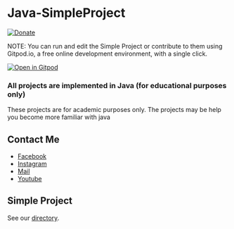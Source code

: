 # Java-SimpleProject
[![Donate](https://img.shields.io/badge/Donate-PayPal-green.svg)](https://www.paypal.me/conganhhcmus/1)


NOTE: You can run and edit the Simple Project or contribute to them using Gitpod.io, a free online development environment, with a single click.

[![Open in Gitpod](https://gitpod.io/button/open-in-gitpod.svg)](https://gitpod.io/#https://github.com/conganhhcmus/Java-ConsoleProgram/)


### All projects are implemented in Java (for educational purposes only)
These projects are for academic purposes only. The projects may be help you become more familiar with java

## Contact Me
- [Facebook](https://www.facebook.com/conganhhcmus)
- [Instagram](https://www.instagram.com/conganhhcmus)
- [Mail](mailto:conganhhcmus@gmail.com)
- [Youtube](https://www.youtube.com/channel/UCExh5J_fK931tesMCry6_pw?view_as=subscriber)

## Simple Project
See our [directory](DIRECTORY.md).
